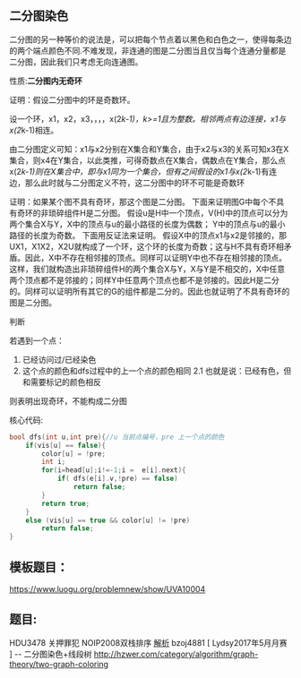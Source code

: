 ## 二分图染色

二分图的另一种等价的说法是，可以把每个节点着以黑色和白色之一，使得每条边的两个端点颜色不同.不难发现，非连通的图是二分图当且仅当每个连通分量都是二分图，因此我们只考虑无向连通图。

性质:**二分图内无奇环**

证明：假设二分图中的环是奇数环。

设一个环，x1，x2，x3，，，，x(2*k-1)，k>=1且为整数。相邻两点有边连接，x1与x(2*k-1)相连。

由二分图定义可知：x1与x2分别在X集合和Y集合，由于x2与x3的关系可知x3在X集合，则x4在Y集合，以此类推，可得奇数点在X集合，偶数点在Y集合，那么点x(2*k-1)则在X集合中，即与x1同为一个集合，但有之间假设的x1与x(2*k-1)有连边，那么此时就与二分图定义不符，这二分图中的环不可能是奇数环

证明：如果某个图不具有奇环，那这个图是二分图。
下面来证明图G中每个不具有奇环的非琐碎组件H是二分图。
假设u是H中一个顶点，V(H)中的顶点可以分为两个集合X与Y，X中的顶点与u的最小路径的长度为偶数；
Y中的顶点与u的最小路径的长度为奇数。
下面用反证法来证明。
假设X中的顶点x1与x2是邻接的，那UX1，X1X2，X2U就构成了一个环，这个环的长度为奇数；这与H不具有奇环相矛盾。因此，X中不存在相邻接的顶点。同样可以证明Y中也不存在相邻接的顶点。
   这样，我们就构造出非琐碎组件H的两个集合X与Y，X与Y是不相交的，X中任意两个顶点都不是邻接的；同样Y中任意两个顶点也都不是邻接的。因此H是二分的。同样可以证明所有其它的G的组件都是二分的。因此也就证明了不具有奇环的图是二分图。

判断

若遇到一个点：

 1. 已经访问过/已经染色
 2. 这个点的颜色和dfs过程中的上一个点的颜色相同
    2.1 也就是说：已经有色，但和需要标记的颜色相反

则表明出现奇环，不能构成二分图

核心代码:

```c
bool dfs(int u,int pre){//u 当前点编号，pre 上一个点的颜色
    if(vis[u] == false){
        color[u] = !pre;
        int i;
        for(i=head[u];i!=-1;i =  e[i].next){
            if( dfs(e[i].v,!pre) == false)
                return false;
        }
        return true;
    }
    else (vis[u] == true && color[u] != !pre)
        return false;
}
```

## 模板题目：

https://www.luogu.org/problemnew/show/UVA10004

## 题目:
HDU3478
关押罪犯
NOIP2008双栈排序 [解析](https://www.byvoid.com/zhs/blog/noip2008-twostack)
bzoj4881 [ Lydsy2017年5月月赛 ] -- 二分图染色+线段树
http://hzwer.com/category/algorithm/graph-theory/two-graph-coloring
